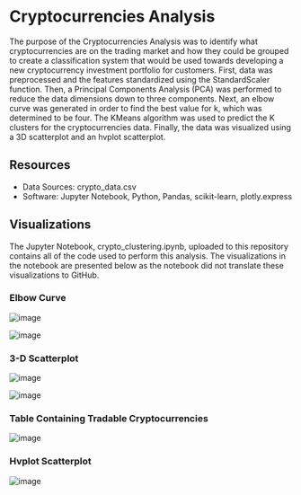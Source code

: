 # Cryptocurrencies Analysis
The purpose of the Cryptocurrencies Analysis was to identify what cryptocurrencies are on the trading market and how they could be grouped to create a classification system that would be used towards developing a new cryptocurrency investment portfolio for customers. First, data was preprocessed and the features standardized using the StandardScaler function. Then, a Principal Components Analysis (PCA) was performed to reduce the data dimensions down to three components. Next, an elbow curve was generated in order to find the best value for k, which was determined to be four. The KMeans algorithm was used to predict the K clusters for the cryptocurrencies data. Finally, the data was visualized using a 3D scatterplot and an hvplot scatterplot.

## Resources
- Data Sources:  crypto_data.csv
- Software: Jupyter Notebook, Python, Pandas, scikit-learn, plotly.express

## Visualizations
The Jupyter Notebook, crypto_clustering.ipynb, uploaded to this repository contains all of the code used to perform this analysis. The visualizations in the notebook are presented below as the notebook did not translate these visualizations to GitHub. 

### Elbow Curve

![image](https://user-images.githubusercontent.com/85533099/146660782-1ab436c3-1cff-43a2-8b6d-1a4a9cba531d.png)

![image](https://user-images.githubusercontent.com/85533099/146660818-bab59a9f-04fa-4152-9b6c-f3f82e4af86f.png)

### 3-D Scatterplot

![image](https://user-images.githubusercontent.com/85533099/146660723-4756e9c4-1be6-4f2e-891b-5b434c7157e1.png)

![image](https://user-images.githubusercontent.com/85533099/146660725-744a4265-0392-4cda-83fd-ecb4bea1e32a.png)

### Table Containing Tradable Cryptocurrencies

![image](https://user-images.githubusercontent.com/85533099/146660738-a455b395-1961-42da-83c6-34b7f408ab44.png)

### Hvplot Scatterplot

![image](https://user-images.githubusercontent.com/85533099/146660750-f51936f6-2821-4da5-8d4d-1b0d77842022.png)


